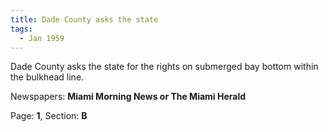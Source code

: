 ```yaml
---  
title: Dade County asks the state  
tags:  
  - Jan 1959  
---  
```

  
Dade County asks the state for the rights on submerged bay bottom within the bulkhead line.  
  
Newspapers: **Miami Morning News or The Miami Herald**  
  
Page: **1**, Section: **B** 
